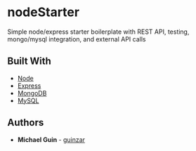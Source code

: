 # nodeStarter

Simple node/express starter boilerplate with REST API, testing, mongo/mysql integration, and external API calls

## Built With

* [Node](https://nodejs.org/en/)
* [Express](https://expressjs.com/)
* [MongoDB](https://www.mongodb.com/)
* [MySQL](https://www.mysql.com/)

## Authors

* **Michael Guin** - [guinzar](https://github.com/guinzar)
